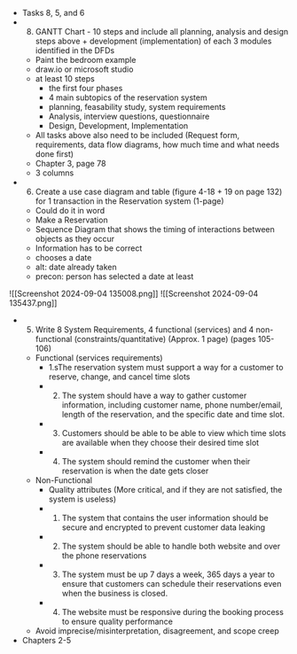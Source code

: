
- Tasks 8, 5, and 6
- 8. GANTT Chart - 10 steps and include all planning, analysis and design steps above + development (implementation) of each 3 modules identified in the DFDs
	- Paint the bedroom example
	- draw.io or microsoft studio
	- at least 10 steps
		- the first four phases
		- 4 main subtopics of the reservation system
		- planning, feasability study, system requirements
		- Analysis, interview questions, questionnaire
		- Design, Development, Implementation
	- All tasks above also need to be included (Request form, requirements, data flow diagrams, how much time and what needs done first)
	- Chapter 3, page 78 
	- 3 columns
- 6. Create a use case diagram and table (figure 4-18 + 19 on page 132) for 1 transaction in the Reservation system (1-page)
	- Could do it in word
	- Make a Reservation
	- Sequence Diagram that shows the timing of interactions between objects as they occur 
	- Information has to be correct
	- chooses a date
	- alt: date already taken
	- precon: person has selected a date at least

![[Screenshot 2024-09-04 135008.png]]
![[Screenshot 2024-09-04 135437.png]]

- 5. Write 8 System Requirements, 4 functional (services) and 4 non-functional (constraints/quantitative) (Approx. 1 page) (pages 105-106)
	- Functional (services requirements)
		- 1.sThe reservation system must support a way for a customer to reserve, change, and cancel time slots 
		- 2. The system should have a way to gather customer information, including customer name, phone number/email, length of the reservation, and the specific date and time slot.
		- 3. Customers should be able to be able to view which time slots are available when they choose their desired time slot 
		- 4. The system should remind the customer when their reservation is when the date gets closer
	- Non-Functional
		- Quality attributes (More critical, and if they are not satisfied, the system is useless)
		- 1. The system that contains the user information should be secure and encrypted to prevent customer data leaking
		- 2. The system should be able to handle both website and over the phone reservations 
		- 3. The system must be up 7 days a week, 365 days a year to ensure that customers can schedule their reservations even when the business is closed.
		- 4. The website must be responsive during the booking process to ensure quality performance
	- Avoid imprecise/misinterpretation, disagreement, and scope creep
- Chapters 2-5